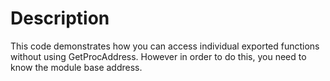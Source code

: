 # Description
This code demonstrates how you can access individual exported functions without using GetProcAddress. However in order to do this, you need to know the module base address.
